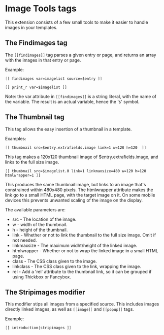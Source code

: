 
Image Tools tags
================

This extension consists of a few small tools to make it easier to handle images
in your templates.

The Findimages tag
-----------------

The `[[findimages]]` tag parses a given entry or page, and returns an array with
the images in that entry or page.

Example:

    [[ findimages var=imagelist source=$entry ]]
    
    [[ print_r var=$imagelist ]]

Note: the var attribute in `[[findimages]]` is a string literal, with the name of
the variable. The result is an actual variable, hence the '`$`' symbol. 

The Thumbnail tag
-----------------

This tag allows the easy insertion of a thumbnail in a template.

Examples:

    [[ thumbnail src=$entry.extrafields.image link=1 w=120 h=120  ]]

This tag makes a 120x120 thumbnail image of $entry.extrafields.image, and links
to the full size image.

    [[ thumbnail src=$imagelist.0 link=1 linkmaxsize=480 w=120 h=120 htmlwrapper=1 ]]

This produces the same thumbnail image, but links to an image that's constrained
within 480x480 pixels. The htmlwrapper attribute makes the link go to a small
HTML page, with the target image on it. On some mobile devices this prevents
unwanted scaling of the image on the display.

The available parameters are:

  - src - The location of the image.
  - w - width of the thumbnail.
  - h - height of the thumbnail.
  - link - Whether or not to link the thumbnail to the full size image. Omit if not needed.
  - linkmaxsize - The maximum widht/height of the linked image.
  - htmlwrapper - Whether or not to wrap the linked image in a small HTML page.
  - class - The CSS class given to the image.
  - linkclass - The CSS class given to the link, wrapping the image. 
  - rel - Add a 'rel' attribute to the thumbnail link, so it can be grouped if using Thickbox or Fancybox.

The Stripimages modifier
------------------------

This modifier stips all images from a specified source. This includes images
directly linked images, as well as `[[image]]` and `[[popup]]` tags.

Example:

    [[ introduction|stripimages ]]

